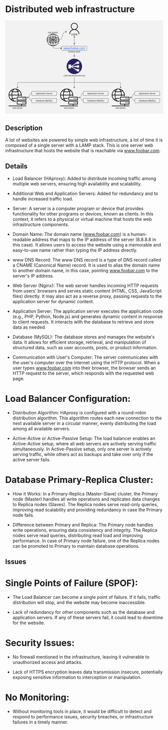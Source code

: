 # Distributed web infrastructure

![Image of a simple web stack](https://github.com/doncarbon/alx-system_engineering-devops/blob/0b9f2c820b6cb798946db562d17c5027da3ec589/0x09-web_infrastructure_design/1-distributed_web_infrastructure.jpg)


## Description

A lot of websites are powered by simple web infrastructure, a lot of time it is composed of a single server with a LAMP stack. This is one server web infrastructure that hosts the website that is reachable via www.foobar.com.

## Details

+ Load Balancer (HAproxy): Added to distribute incoming traffic among multiple web servers, ensuring high availability and scalability.

+ Additional Web and Application Servers: Added for redundancy and to handle increased traffic load.

+ Server: A server is a computer program or device that provides functionality for other programs or devices, known as clients. In this context, it refers to a physical or virtual machine that hosts the web infrastructure components.

+ Domain Name: The domain name (www.foobar.com) is a human-readable address that maps to the IP address of the server (8.8.8.8 in this case). It allows users to access the website using a memorable and easy-to-use name rather than typing the IP address directly.

+ www DNS Record: The www DNS record is a type of DNS record called a CNAME (Canonical Name) record. It is used to alias the domain name to another domain name, in this case, pointing www.foobar.com to the server's IP address.

+ Web Server (Nginx): The web server handles incoming HTTP requests from users' browsers and serves static content (HTML, CSS, JavaScript files) directly. It may also act as a reverse proxy, passing requests to the application server for dynamic content.

+ Application Server: The application server executes the application code (e.g., PHP, Python, Node.js) and generates dynamic content in response to client requests. It interacts with the database to retrieve and store data as needed.

+ Database (MySQL): The database stores and manages the website's data. It allows for efficient storage, retrieval, and manipulation of structured data, such as user accounts, posts, or product information.

+ Communication with User's Computer: The server communicates with the user's computer over the internet using the HTTP protocol. When a user types www.foobar.com into their browser, the browser sends an HTTP request to the server, which responds with the requested web page.

# Load Balancer Configuration:

+ Distribution Algorithm: HAproxy is configured with a round-robin distribution algorithm. This algorithm routes each new connection to the next available server in a circular manner, evenly distributing the load among all available servers.

+ Active-Active or Active-Passive Setup: The load balancer enables an Active-Active setup, where all web servers are actively serving traffic simultaneously. In Active-Passive setup, only one server is actively serving traffic, while others act as backups and take over only if the active server fails.

# Database Primary-Replica Cluster:

+ How it Works: In a Primary-Replica (Master-Slave) cluster, the Primary node (Master) handles all write operations and replicates data changes to Replica nodes (Slaves). The Replica nodes serve read-only queries, improving read scalability and providing redundancy in case the Primary node fails.

+ Difference between Primary and Replica: The Primary node handles write operations, ensuring data consistency and integrity. The Replica nodes serve read queries, distributing read load and improving performance. In case of Primary node failure, one of the Replica nodes can be promoted to Primary to maintain database operations.



## Issues

# Single Points of Failure (SPOF):

+ The Load Balancer can become a single point of failure. If it fails, traffic distribution will stop, and the website may become inaccessible.

+ Lack of redundancy for other components such as the database and application servers. If any of these servers fail, it could lead to downtime for the website.

# Security Issues:

+ No firewall mentioned in the infrastructure, leaving it vulnerable to unauthorized access and attacks.

+ Lack of HTTPS encryption leaves data transmission insecure, potentially exposing sensitive information to interception or manipulation.

# No Monitoring:

+ Without monitoring tools in place, it would be difficult to detect and respond to performance issues, security breaches, or infrastructure failures in a timely manner.
